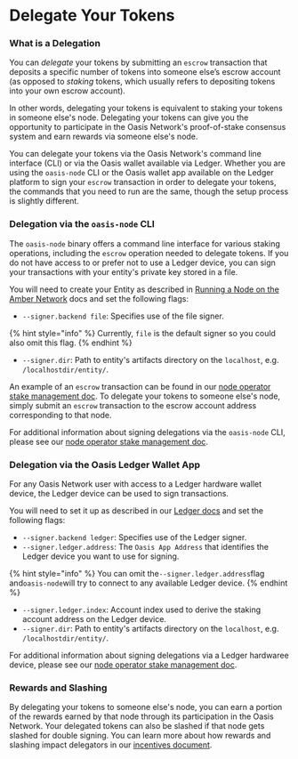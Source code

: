 # Delegate Your Tokens

### What is a Delegation

You can _delegate_ your tokens by submitting an `escrow` transaction that deposits a specific number of tokens into someone else’s escrow account \(as opposed to _staking_ tokens, which usually refers to depositing tokens into your own escrow account\).

In other words, delegating your tokens is equivalent to staking your tokens in someone else's node. Delegating your tokens can give you the opportunity to participate in the Oasis Network's proof-of-stake consensus system and earn rewards via someone else's node.

You can delegate your tokens via the Oasis Network's command line interface \(CLI\) or via the Oasis wallet available via Ledger. Whether you are using the `oasis-node` CLI or the Oasis wallet app available on the Ledger platform to sign your `escrow` transaction in order to delegate your tokens, the commands that you need to run are the same, though the setup process is slightly different.

### Delegation via the `oasis-node` CLI

The `oasis-node` binary offers a command line interface for various staking operations, including the `escrow` operation needed to delegate tokens. If you do not have access to or prefer not to use a Ledger device, you can sign your transactions with your entity's private key stored in a file.

You will need to create your Entity as described in [Running a Node on the Amber Network](https://github.com/oasisprotocol/old-docs/blob/39486b07d70012f61094939e261f9b1e0a7e69e0/src/operators/running-node-on-amber-network.md#creating-your-entity) docs and set the following flags:

* `--signer.backend file`: Specifies use of the file signer.

{% hint style="info" %}
Currently, `file` is the default signer so you could also omit this flag.
{% endhint %}

* `--signer.dir`: Path to entity's artifacts directory on the `localhost`, e.g. `/localhostdir/entity/`.

An example of an `escrow` transaction can be found in our [node operator stake management doc](https://docs.oasis.dev/operators/stake-management.html#escrowing-tokens). To delegate your tokens to someone else's node, simply submit an `escrow` transaction to the escrow account address corresponding to that node.

For additional information about signing delegations via the `oasis-node` CLI, please see our [node operator stake management doc](https://docs.oasis.dev/operators/stake-management.html#escrowing-tokens).

### Delegation via the Oasis Ledger Wallet App

For any Oasis Network user with access to a Ledger hardware wallet device, the Ledger device can be used to sign transactions.

You will need to set it up as described in our [Ledger docs](https://github.com/oasisprotocol/old-docs/blob/39486b07d70012f61094939e261f9b1e0a7e69e0/src/hsm/ledger.md) and set the following flags:

* `--signer.backend ledger`: Specifies use of the Ledger signer.
* `--signer.ledger.address`: The `Oasis App Address` that identifies the Ledger device you want to use for signing.

{% hint style="info" %}
You can omit the`--signer.ledger.address`flag and`oasis-node`will try to connect to any available Ledger device. 
{% endhint %}

* `--signer.ledger.index`: Account index used to derive the staking account address on the Ledger device.
* `--signer.dir`: Path to entity's artifacts directory on the `localhost`, e.g. `/localhostdir/entity/`.

For additional information about signing delegations via a Ledger hardwaree device, please see our [node operator stake management doc](https://docs.oasis.dev/operators/stake-management.html#escrowing-tokens).

### Rewards and Slashing

By delegating your tokens to someone else's node, you can earn a portion of the rewards earned by that node through its participation in the Oasis Network. Your delegated tokens can also be slashed if that node gets slashed for double signing. You can learn more about how rewards and slashing impact delegators in our [incentives document](https://docs.oasis.dev/operators/incentives-proposal.html).

